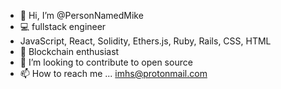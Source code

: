 - 👋 Hi, I’m @PersonNamedMike
- 💻 fullstack engineer
- JavaScript, React, Solidity, Ethers.js, Ruby, Rails, CSS, HTML
- 🌱 Blockchain enthusiast
- 💞️ I’m looking to contribute to open source
- 📫 How to reach me ... imhs@protonmail.com
<!---
personnamedmike/personnamedmike is a ✨ special ✨ repository because its `README.md` (this file) appears on your GitHub profile.
You can click the Preview link to take a look at your changes.
--->

